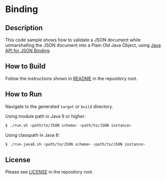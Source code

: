 # Binding

## Description

This code sample shows how to validate a JSON document while unmarshalling the JSON document into a Plain Old Java Object, using [Java API for JSON Binding].

## How to Build

Follow the instructions shown in [README](../README.md) in the repository root.

## How to Run

Navigate to the generated `target` or `build` directory.

Using module path in Java 9 or higher:

```bash
$ ./run.sh <path/to/JSON schema> <path/to/JSON instance>
```

Using classpath in Java 8:

```bash
$ ./run-java8.sh <path/to/JSON schema> <path/to/JSON instance>
```

## License

Please see [LICENSE](../LICENSE) in the repository root.

[Java API for JSON Processing]: https://eclipse-ee4j.github.io/jsonp/
[Java API for JSON Binding]: http://json-b.net/
